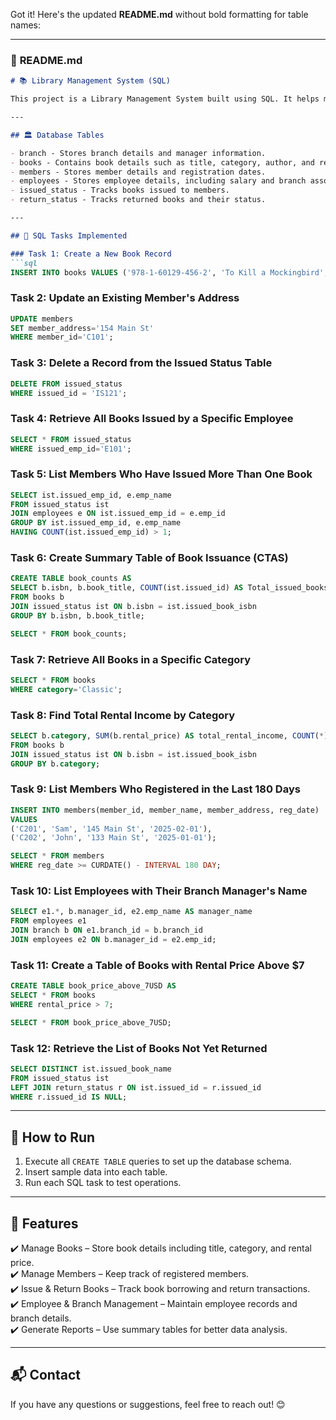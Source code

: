 Got it! Here's the updated **README.md** without bold formatting for table names:  

---

### 📜 **README.md**  
```md
# 📚 Library Management System (SQL)

This project is a Library Management System built using SQL. It helps manage books, members, employees, and transactions in a library. The database includes tables for book records, member details, issuance and return statuses, and employee management.

---

## 🏛️ Database Tables

- branch - Stores branch details and manager information.  
- books - Contains book details such as title, category, author, and rental status.  
- members - Stores member details and registration dates.  
- employees - Stores employee details, including salary and branch association.  
- issued_status - Tracks books issued to members.  
- return_status - Tracks returned books and their status.  

---

## 📝 SQL Tasks Implemented

### Task 1: Create a New Book Record
```sql
INSERT INTO books VALUES ('978-1-60129-456-2', 'To Kill a Mockingbird', 'Classic', 6.00, 'yes', 'Harper Lee', 'J.B. Lippincott & Co.');
```

### Task 2: Update an Existing Member's Address
```sql
UPDATE members
SET member_address='154 Main St'
WHERE member_id='C101';
```

### Task 3: Delete a Record from the Issued Status Table
```sql
DELETE FROM issued_status
WHERE issued_id = 'IS121';
```

### Task 4: Retrieve All Books Issued by a Specific Employee
```sql
SELECT * FROM issued_status
WHERE issued_emp_id='E101';
```

### Task 5: List Members Who Have Issued More Than One Book
```sql
SELECT ist.issued_emp_id, e.emp_name 
FROM issued_status ist 
JOIN employees e ON ist.issued_emp_id = e.emp_id
GROUP BY ist.issued_emp_id, e.emp_name 
HAVING COUNT(ist.issued_emp_id) > 1;
```

### Task 6: Create Summary Table of Book Issuance (CTAS)
```sql
CREATE TABLE book_counts AS    
SELECT b.isbn, b.book_title, COUNT(ist.issued_id) AS Total_issued_books
FROM books b 
JOIN issued_status ist ON b.isbn = ist.issued_book_isbn
GROUP BY b.isbn, b.book_title;

SELECT * FROM book_counts;
```

### Task 7: Retrieve All Books in a Specific Category
```sql
SELECT * FROM books 
WHERE category='Classic';
```

### Task 8: Find Total Rental Income by Category
```sql
SELECT b.category, SUM(b.rental_price) AS total_rental_income, COUNT(*) AS total_count 
FROM books b 
JOIN issued_status ist ON b.isbn = ist.issued_book_isbn
GROUP BY b.category;
```

### Task 9: List Members Who Registered in the Last 180 Days
```sql
INSERT INTO members(member_id, member_name, member_address, reg_date)
VALUES 
('C201', 'Sam', '145 Main St', '2025-02-01'),
('C202', 'John', '133 Main St', '2025-01-01');

SELECT * FROM members 
WHERE reg_date >= CURDATE() - INTERVAL 180 DAY;
```

### Task 10: List Employees with Their Branch Manager's Name
```sql
SELECT e1.*, b.manager_id, e2.emp_name AS manager_name 
FROM employees e1 
JOIN branch b ON e1.branch_id = b.branch_id
JOIN employees e2 ON b.manager_id = e2.emp_id;
```

### Task 11: Create a Table of Books with Rental Price Above $7
```sql
CREATE TABLE book_price_above_7USD AS
SELECT * FROM books 
WHERE rental_price > 7;

SELECT * FROM book_price_above_7USD;
```

### Task 12: Retrieve the List of Books Not Yet Returned
```sql
SELECT DISTINCT ist.issued_book_name 
FROM issued_status ist 
LEFT JOIN return_status r ON ist.issued_id = r.issued_id
WHERE r.issued_id IS NULL;
```

---

## 📌 How to Run

1. Execute all `CREATE TABLE` queries to set up the database schema.
2. Insert sample data into each table.
3. Run each SQL task to test operations.

---

## 🎯 Features

✔️ Manage Books – Store book details including title, category, and rental price.  
✔️ Manage Members – Keep track of registered members.  
✔️ Issue & Return Books – Track book borrowing and return transactions.  
✔️ Employee & Branch Management – Maintain employee records and branch details.  
✔️ Generate Reports – Use summary tables for better data analysis.  

---

## 📬 Contact

If you have any questions or suggestions, feel free to reach out! 😊
```
